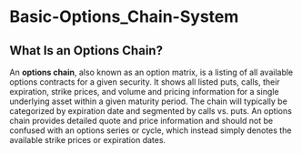 # Basic-Options_Chain-System
## What Is an Options Chain?
An **options chain**, also known as an option matrix, is a listing of all available options contracts for a given security. It shows all listed puts, calls, their expiration, strike prices, and volume and pricing information for a single underlying asset within a given maturity period. The chain will typically be categorized by expiration date and segmented by calls vs. puts. An options chain provides detailed quote and price information and should not be confused with an options series or cycle, which instead simply denotes the available strike prices or expiration dates.

